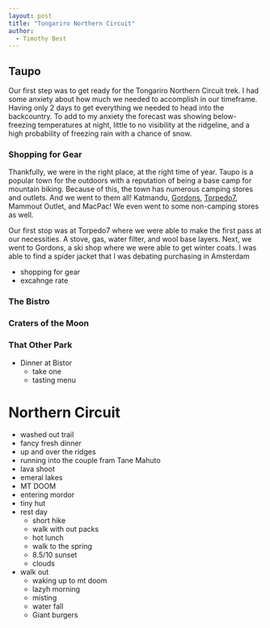 ```yaml
---
layout: post
title: "Tongariro Northern Circuit"
author:
  - Timothy Best
---
```


## Taupo

Our first step was to get ready for the Tongariro Northern Circuit trek. I had some anxiety about how much we needed to accomplish in our timeframe. Having only 2 days to get everything we needed to head into the backcountry. To add to my anxiety the forecast was showing below-freezing temperatures at night, little to no visibility at the ridgeline, and a high probability of freezing rain with a chance of snow. 

### Shopping for Gear

Thankfully, we were in the right place, at the right time of year. Taupo is a popular town for the outdoors with a reputation of being a base camp for mountain biking. Because of this, the town has numerous camping stores and outlets. And we went to them all! Katmandu, [Gordons](http://www.facebook.com/gordonstaupo), [Torpedo7](https://www.torpedo7.co.nz), Mammout Outlet, and MacPac! We even went to some non-camping stores as well.

Our first stop was at Torpedo7 where we were able to make the first pass at our necessities. A stove, gas, water filter, and wool base layers. Next, we went to Gordons, a ski shop where we were able to get winter coats. I was able to find a spider jacket that I was debating purchasing in Amsterdam



  - shopping for gear
  - excahnge rate
### The Bistro

### Craters of the Moon

### That Other Park

  - Dinner at Bistor
    - take one
    - tasting menu


# Northern Circuit
- washed out trail
- fancy fresh dinner
- up and over the ridges
- running into the couple fram Tane Mahuto
- lava shoot
- emeral lakes
- MT DOOM
- entering mordor
- tiny hut
- rest day
  - short hike
  - walk with out packs
  - hot lunch
  - walk to the spring
  - 8.5/10 sunset
  - clouds
- walk out
  - waking up to mt doom
  - lazyh morning
  - misting
  - water fall
  - Giant burgers
